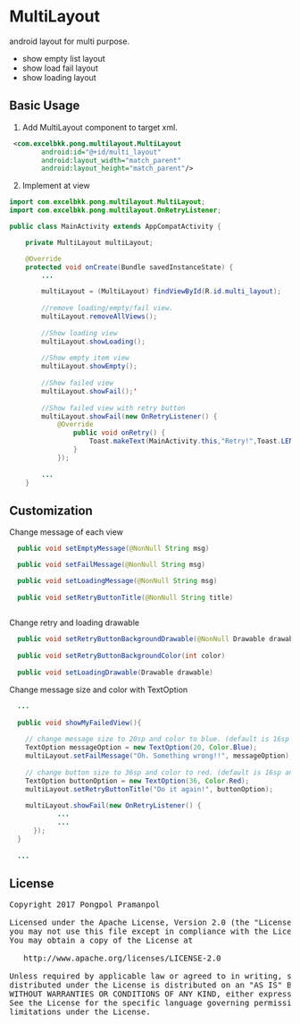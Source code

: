 # MultiLayout
android layout for multi purpose.

- show empty list layout
- show load fail layout
- show loading layout

## Basic Usage
1. Add MultiLayout component to target xml.
```xml
 <com.excelbkk.pong.multilayout.MultiLayout
        android:id="@+id/multi_layout"
        android:layout_width="match_parent"
        android:layout_height="match_parent"/>
```

2. Implement at view
```java
import com.excelbkk.pong.multilayout.MultiLayout;
import com.excelbkk.pong.multilayout.OnRetryListener;

public class MainActivity extends AppCompatActivity {

    private MultiLayout multiLayout;

    @Override
    protected void onCreate(Bundle savedInstanceState) {
        ...

        multiLayout = (MultiLayout) findViewById(R.id.multi_layout);
        
        //remove loading/empty/fail view.
        multiLayout.removeAllViews();
        
        //Show loading view
        multiLayout.showLoading();
        
        //Show empty item view
        multiLayout.showEmpty();
        
        //Show failed view
        multiLayout.showFail();'
        
        //Show failed view with retry button
        multiLayout.showFail(new OnRetryListener() {
            @Override
                public void onRetry() {
                    Toast.makeText(MainActivity.this,"Retry!",Toast.LENGTH_SHORT).show();
                }
            });
            
        ...
    }
```

## Customization

Change message of each view
```java
  public void setEmptyMessage(@NonNull String msg)

  public void setFailMessage(@NonNull String msg)

  public void setLoadingMessage(@NonNull String msg)
    
  public void setRetryButtonTitle(@NonNull String title)
  
```

Change retry and loading drawable
```java
  public void setRetryButtonBackgroundDrawable(@NonNull Drawable drawable)
  
  public void setRetryButtonBackgroundColor(int color)
  
  public void setLoadingDrawable(Drawable drawable)
```

Change message size and color with TextOption
```java
  ...
  
  public void showMyFailedView(){
  
    // change message size to 20sp and color to blue. (default is 16sp and Color.DKGRAY)
    TextOption messageOption = new TextOption(20, Color.Blue); 
    multiLayout.setFailMessage("Oh. Something wrong!!", messageOption);
    
    // change button size to 36sp and color to red. (default is 16sp and Color.WHITE)
    TextOption buttonOption = new TextOption(36, Color.Red); 
    multiLayout.setRetryButtonTitle("Do it again!", buttonOption);
    
    multiLayout.showFail(new OnRetryListener() {
            ...
            ...
      });
  }
  
  ...
```

## License
<pre>
Copyright 2017 Pongpol Pramanpol

Licensed under the Apache License, Version 2.0 (the "License");
you may not use this file except in compliance with the License.
You may obtain a copy of the License at

   http://www.apache.org/licenses/LICENSE-2.0

Unless required by applicable law or agreed to in writing, software
distributed under the License is distributed on an "AS IS" BASIS,
WITHOUT WARRANTIES OR CONDITIONS OF ANY KIND, either express or implied.
See the License for the specific language governing permissions and
limitations under the License.
</pre>
